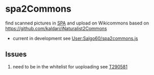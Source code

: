 # spa2Commons
find scanned pictures in [SPA](https://portrattarkiv.se/about) and upload on Wikicommons based on https://github.com/kaldari/iNaturalist2Commons 
* current in development see [User:Salgo60/spa2commons.js](https://commons.wikimedia.org/wiki/User:Salgo60/spa2commons.js)

## Issues ##
1. need to be in the whitelist for uoploading see [T290581](https://phabricator.wikimedia.org/T290581)
